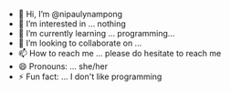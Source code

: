 - 👋 Hi, I’m @nipaulynampong
- 👀 I’m interested in ... nothing
- 🌱 I’m currently learning ... programming... 
- 💞️ I’m looking to collaborate on ...
- 📫 How to reach me ... please do hesitate to reach me
- 😄 Pronouns: ... she/her
- ⚡ Fun fact: ... I don't like programming

<!---
nipaulynampong/nipaulynampong is a ✨ special ✨ repository because its `README.md` (this file) appears on your GitHub profile.
You can click the Preview link to take a look at your changes.
--->

